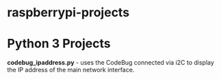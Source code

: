 raspberrypi-projects
====================

Python 3 Projects
=================

**codebug_ipaddress.py** - uses the CodeBug connected via i2C to display the IP address of
the main network interface. 
